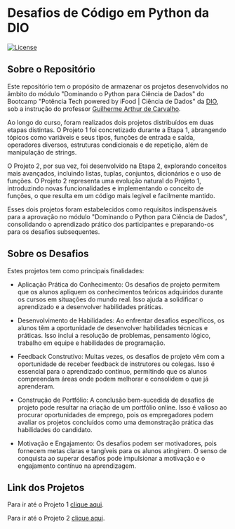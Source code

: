 # Desafios de Código em Python da DIO

[![License](https://img.shields.io/npm/l/react)](https://github.com/JadesonBruno/projetos-trilha-python-dio/blob/main/LICENSE)

## Sobre o Repositório

Este repositório tem o propósito de armazenar os projetos desenvolvidos no âmbito do módulo "Dominando o Python para Ciência de Dados" do Bootcamp "Potência Tech powered by iFood | Ciência de Dados" da [DIO](https://www.dio.me/), sob a instrução do professor  [Guilherme Arthur de Carvalho](https://www.linkedin.com/in/decarvalhogui/).

Ao longo do curso, foram realizados dois projetos distribuídos em duas etapas distintas. O Projeto 1 foi concretizado durante a Etapa 1, abrangendo tópicos como variáveis e seus tipos, funções de entrada e saída, operadores diversos, estruturas condicionais e de repetição, além de manipulação de strings.

O Projeto 2, por sua vez, foi desenvolvido na Etapa 2, explorando conceitos mais avançados, incluindo listas, tuplas, conjuntos, dicionários e o uso de funções. O Projeto 2 representa uma evolução natural do Projeto 1, introduzindo novas funcionalidades e implementando o conceito de funções, o que resulta em um código mais legível e facilmente mantido.

Esses dois projetos foram estabelecidos como requisitos indispensáveis para a aprovação no módulo "Dominando o Python para Ciência de Dados", consolidando o aprendizado prático dos participantes e preparando-os para os desafios subsequentes.

## Sobre os Desafios

Estes projetos tem como principais finalidades:

- Aplicação Prática do Conhecimento: Os desafios de projeto permitem que os alunos apliquem os conhecimentos teóricos adquiridos durante os cursos em situações do mundo real. Isso ajuda a solidificar o aprendizado e a desenvolver habilidades práticas.

- Desenvolvimento de Habilidades: Ao enfrentar desafios específicos, os alunos têm a oportunidade de desenvolver habilidades técnicas e práticas. Isso inclui a resolução de problemas, pensamento lógico, trabalho em equipe e habilidades de programação.

- Feedback Construtivo: Muitas vezes, os desafios de projeto vêm com a oportunidade de receber feedback de instrutores ou colegas. Isso é essencial para o aprendizado contínuo, permitindo que os alunos compreendam áreas onde podem melhorar e consolidem o que já aprenderam.

- Construção de Portfólio: A conclusão bem-sucedida de desafios de projeto pode resultar na criação de um portfólio online. Isso é valioso ao procurar oportunidades de emprego, pois os empregadores podem avaliar os projetos concluídos como uma demonstração prática das habilidades do candidato.

- Motivação e Engajamento: Os desafios podem ser motivadores, pois fornecem metas claras e tangíveis para os alunos atingirem. O senso de conquista ao superar desafios pode impulsionar a motivação e o engajamento contínuo na aprendizagem.

## Link dos Projetos

Para ir até o Projeto 1 [clique aqui](./projeto_1/).

Para ir até o Projeto 2 [clique aqui](./projeto_2/).
